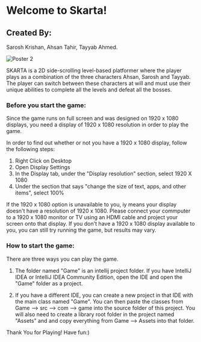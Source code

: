 # Welcome to Skarta!

## Created By:

Sarosh Krishan,
Ahsan Tahir,
Tayyab Ahmed.

![Poster 2](https://github.com/sarosh2/Skarta/assets/41180340/a7afc639-8433-4ed8-8864-5b28fbc50a21)



SKARTA is a 2D side-scrolling level-based platformer
where the player plays as a combination of the three characters
Ahsan, Sarosh and Tayyab. The player can switch between these
characters at will and must use their unique abilities to complete
all the levels and defeat all the bosses.

### Before you start the game:

Since the game runs on full screen and was designed on 1920 x 1080 displays, 
you need a display of 1920 x 1080 resolution in order to play the game.

In order to find out whether or not you have a 1920 x 1080 display, follow the following steps:

1. Right Click on Desktop
2. Open Display Settings
3. In the Display tab, under the "Display resolution" section, select 1920 X 1080
4. Under the section that says "change the size of text, apps, and other items", select 100%

If the 1920 x 1080 option is unavailable to you, iy means your display doesn't have a resolution of 1920 x 1080.
Please connect your commputer to a 1920 x 1080 monitor or TV using an HDMI cable and project your screen onto that display.
If you don't have a 1920 x 1080 display available to you, you can still try running the game, but results may vary.


### How to start the game:

There are three ways you can play the game.

1. The folder named "Game" is an intellij project folder.
   If you have IntelliJ IDEA or IntelliJ IDEA Community Edition, open the IDE and open the "Game" folder as a project.

2. If you have a different IDE, you can create a new project in that IDE with the main class named "Game".
   You can then paste the classes from Game --> src --> com --> game into the source folder of this project.
   You will also need to create a library root folder in the project named "Assets" and and copy everything from Game --> Assets into that folder.


Thank You for Playing!
Have fun:)
